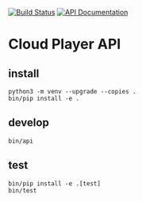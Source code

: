 [![Build Status](https://travis-ci.org/Cloud-Player/api.svg?branch=master)](https://travis-ci.org/Cloud-Player/api)
[![API Documentation](https://img.shields.io/badge/RAML-valid-brightgreen.svg)](https://cloud-player.github.io/api)

# Cloud Player API

## install
```
python3 -m venv --upgrade --copies .
bin/pip install -e .
```

## develop
```
bin/api
```

## test
```
bin/pip install -e .[test]
bin/test
```
